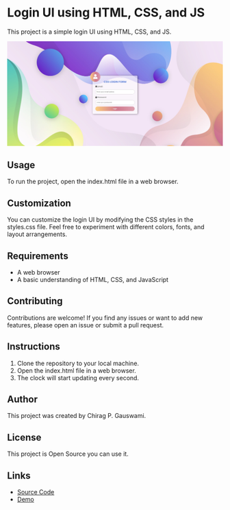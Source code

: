 # Login UI using HTML, CSS, and JS

This project is a simple login UI using HTML, CSS, and JS.

![Login UI](screenshot.png)

## Usage

To run the project, open the index.html file in a web browser.

## Customization

You can customize the login UI by modifying the CSS styles in the styles.css file. Feel free to experiment with different colors, fonts, and layout arrangements.

## Requirements

* A web browser
* A basic understanding of HTML, CSS, and JavaScript

## Contributing

Contributions are welcome! If you find any issues or want to add new features, please open an issue or submit a pull request.

## Instructions

1. Clone the repository to your local machine.
2. Open the index.html file in a web browser.
3. The clock will start updating every second.

## Author

This project was created by Chirag P. Gauswami.

## License

This project is Open Source you can use it.

## Links

* [Source Code](https://github.com/chiragpgauswami/login-ui)
* [Demo](https://chiragpgauswami.github.io/login-ui)